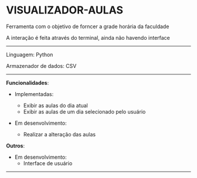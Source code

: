 # VISUALIZADOR-AULAS

Ferramenta com o objetivo de forncer a grade horária da faculdade

A interação é feita através do terminal, ainda não havendo interface

***
Linguagem: Python

Armazenador de dados: CSV
***
**Funcionalidades**:

- Implementadas:
  - Exibir as aulas do dia atual
  - Exibir as aulas de um dia selecionado pelo usuário

- Em desenvolvimento:
  - Realizar a alteração das aulas

**Outros**:

- Em desenvolvimento:
  - Interface de usuário
***

